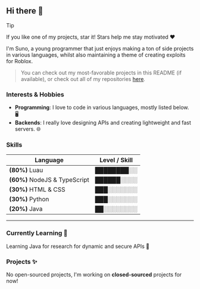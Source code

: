 ## Hi there 👋

> [!TIP]
> If you like one of my projects, star it! Stars help me stay motivated ❤️

I'm Suno, a young programmer that just enjoys making a ton of side projects in various languages, whilst also maintaining a theme of creating exploits for Roblox.
> You can check out my most-favorable projects in this README (if available), or check out all of my repositories [here](https://github.com/mr-suno?tab=repositories).

### Interests & Hobbies
* **Programming**:  I love to code in various languages, mostly listed below. 🖥️
* **Backends**: I really love designing APIs and creating lightweight and fast servers. 🌐

### Skills
| Language          | Level / Skill |
|-------------------|-------------------|
| **(80%)** Luau | ████████░░ |
| **(60%)** NodeJS & TypeScript | ██████░░░░ |
| **(30%)** HTML & CSS | ███░░░░░░░ |
| **(30%)** Python | ███░░░░░░░ |
| **(20%)** Java | ██░░░░░░░░ |
--- 

### Currently Learning 📖
Learning Java for research for dynamic and secure APIs 🍵

### Projects ✨
No open-sourced projects, I'm working on **closed-sourced** projects for now!

